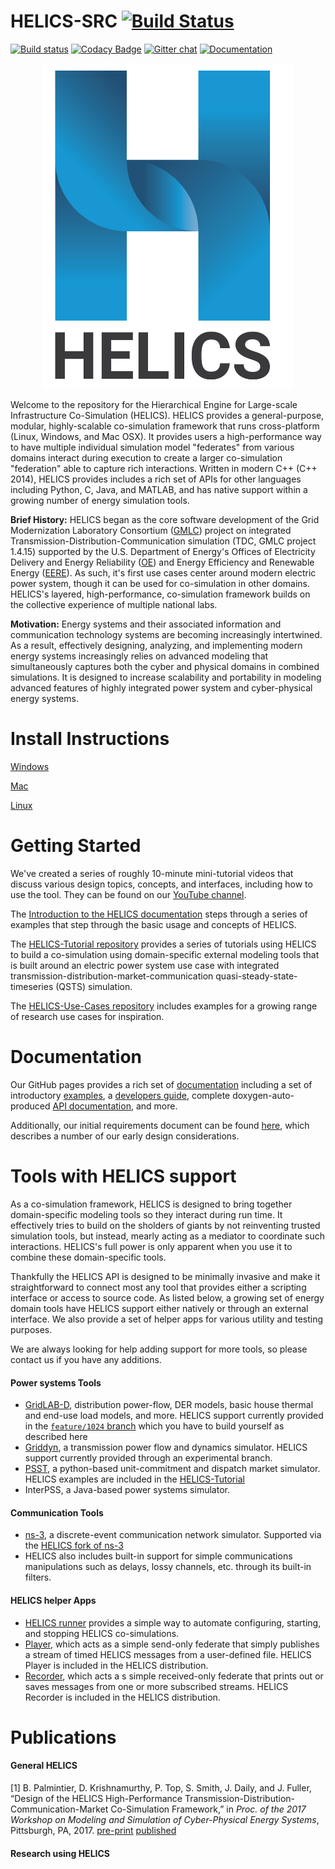 # HELICS-SRC [![Build Status](https://travis-ci.org/GMLC-TDC/HELICS-src.svg?branch=master)](https://travis-ci.org/GMLC-TDC/HELICS-src)
[![Build status](https://ci.appveyor.com/api/projects/status/afpa4mv0kgsjwvtn/branch/develop?svg=true)](https://ci.appveyor.com/project/nightlark/helics-src/branch/develop)
[![Codacy Badge](https://api.codacy.com/project/badge/Grade/83ba19b36b714c729ec3a3d18504505e)](https://www.codacy.com/app/phlptp/HELICS-src?utm_source=github.com&amp;utm_medium=referral&amp;utm_content=GMLC-TDC/HELICS-src&amp;utm_campaign=Badge_Grade)
[![Gitter chat](https://badges.gitter.im/GMLC-TDC/HELICS-src.png)](https://gitter.im/GMLC-TDC/HELICS-src)
[![Documentation](https://img.shields.io/badge/docs-ready-blue.svg)](http://gmlc-tdc.github.io/HELICS-src)

<p align="center">
<img src="docs/img/HELICS_Logo.png" width="400">
</p>

Welcome to the repository for the Hierarchical Engine for Large-scale Infrastructure Co-Simulation (HELICS).  HELICS provides a general-purpose, modular, highly-scalable co-simulation framework that runs cross-platform (Linux, Windows, and Mac OSX). It provides users a high-performance way to have multiple individual simulation model "federates" from various domains interact during execution to create a larger co-simulation "federation" able to capture rich interactions. Written in modern C++ (C++ 2014), HELICS provides includes a rich set of APIs for other languages including Python, C, Java, and MATLAB, and has native support within a growing number of energy simulation tools.

**Brief History:** HELICS began as the core software development of the Grid Modernization Laboratory Consortium ([GMLC](https://gridmod.labworks.org/)) project  on integrated Transmission-Distribution-Communication simulation (TDC, GMLC project 1.4.15) supported by the U.S. Department of Energy's Offices of Electricity Delivery and Energy Reliability ([OE](https://www.energy.gov/oe/office-electricity-delivery-and-energy-reliability)) and Energy Efficiency and Renewable Energy ([EERE](https://www.energy.gov/eere/office-energy-efficiency-renewable-energy)). As such, it's first use cases center around modern electric power system, though it can be used for co-simulation in other domains. HELICS's  layered, high-performance, co-simulation framework builds on the collective experience of multiple national labs.

**Motivation:** Energy systems and their associated information and communication technology systems are becoming increasingly intertwined. As a result, effectively designing, analyzing, and implementing modern energy systems increasingly relies on advanced modeling that simultaneously captures both the cyber and physical domains in combined simulations.  It is designed to increase scalability and portability in modeling advanced features of highly integrated power system and cyber-physical energy systems.

# Install Instructions

[Windows](https://gmlc-tdc.github.io/HELICS-src/installation/windows.html)

[Mac](https://gmlc-tdc.github.io/HELICS-src/installation/mac.html)

[Linux](https://gmlc-tdc.github.io/HELICS-src/installation/linux.html)

# Getting Started
We've created a series of roughly 10-minute mini-tutorial videos that discuss various design topics, concepts, and interfaces, including how to use the tool. They can be found on our [YouTube channel](https://github.com/GMLC-TDC/HELICS-Tutorial).   

The [Introduction to the HELICS documentation](https://gmlc-tdc.github.io/HELICS-src/introduction/index.html) steps through a series of examples that step through the basic usage and concepts of HELICS.

The [HELICS-Tutorial repository](https://github.com/GMLC-TDC/HELICS-Tutorial) provides a series of tutorials using HELICS to build a co-simulation using domain-specific external modeling tools that is built around an electric power system use case with integrated transmission-distribution-market-communication quasi-steady-state-timeseries (QSTS) simulation.

The [HELICS-Use-Cases repository](https://github.com/GMLC-TDC/HELICS-Use-Cases) includes examples for a growing range of research use cases for inspiration.


# Documentation

Our GitHub pages provides a rich set of [documentation](https://gmlc-tdc.github.io/HELICS-src/index.html) including a set of introductory [examples](https://gmlc-tdc.github.io/HELICS-src/introduction/index.html), a [developers guide](https://gmlc-tdc.github.io/HELICS-src/developer-guide/index.html), complete doxygen-auto-produced [API documentation](https://gmlc-tdc.github.io/HELICS-src/doxygen/), and more. 

Additionally, our initial requirements document can be found [here](https://github.com/GMLC-TDC/specification-doc/blob/master/src/specification.md), which describes a number of our early design considerations.

# Tools with HELICS support

As a co-simulation framework, HELICS is designed to bring together domain-specific modeling tools so they interact during run time. It effectively tries to build on the sholders of giants by not reinventing trusted simulation tools, but instead, mearly acting as a mediator to coordinate such interactions. HELICS's full power is only apparent when you use it to combine these domain-specific tools.  

Thankfully the HELICS API is designed to be minimally invasive and make it straightforward to connect most any tool that provides either a scripting interface or access to source code. As listed below, a growing set of energy domain tools have HELICS support either natively or through an external interface. We also provide a set of helper apps for various utility and testing purposes.

We are always looking for help adding support for more tools, so please contact us if you have any additions.

#### Power systems Tools

* [GridLAB-D](https://www.gridlabd.org/), distribution power-flow, DER models, basic house thermal and end-use load models, and more. HELICS support currently provided in the [`feature/1024` branch](https://github.com/gridlab-d/gridlab-d/tree/feature/1024) which you have to build yourself as described here
* [Griddyn](https://github.com/LLNL/GridDyn), a transmission power flow and dynamics simulator. HELICS support currently provided through an experimental branch.
* [PSST](https://github.com/kdheepak/psst), a python-based unit-commitment and dispatch market simulator. HELICS examples are included in the  [HELICS-Tutorial](https://github.com/GMLC-TDC/HELICS-Tutorial)
* InterPSS, a Java-based power systems simulator.

#### Communication Tools

* [ns-3](https://www.nsnam.org/), a discrete-event communication network simulator. Supported via the [HELICS fork of ns-3](https://github.com/GMLC-TDC/ns-3-dev-git)
* HELICS also includes built-in support for simple communications manipulations such as delays, lossy channels, etc. through its built-in filters.

#### HELICS helper Apps

* [HELICS runner](https://github.com/GMLC-TDC/helics-runner) provides a simple way to automate configuring, starting, and stopping HELICS co-simulations.
* [Player](https://gmlc-tdc.github.io/HELICS-src/apps/Player.html), which acts as a simple send-only federate that simply publishes a stream of timed HELICS messages from a user-defined file. HELICS Player is included in the HELICS distribution.
* [Recorder](https://gmlc-tdc.github.io/HELICS-src/apps/Recorder.html), which acts a s simple received-only federate that prints out or saves messages from one or more subscribed streams. HELICS Recorder is included in the HELICS distribution.

# Publications

#### General HELICS

[1] B. Palmintier, D. Krishnamurthy, P. Top, S. Smith, J. Daily, and J. Fuller, “Design of the HELICS High-Performance Transmission-Distribution-Communication-Market Co-Simulation Framework,” in *Proc. of the 2017 Workshop on Modeling and Simulation of Cyber-Physical Energy Systems*, Pittsburgh, PA, 2017. [pre-print](https://www.nrel.gov/docs/fy17osti/67928.pdf) [published](https://ieeexplore.ieee.org/document/8064542/) 

#### Research using HELICS






